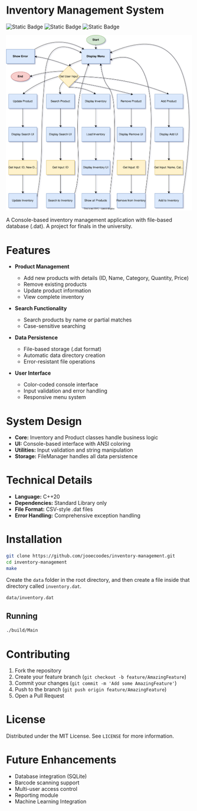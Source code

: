 # Inventory Management System

![Static Badge](https://img.shields.io/badge/build-20-blue?label=C%2B%2B)
![Static Badge](https://img.shields.io/badge/build-13.2.0-purple?label=g%2B%2B)
![Static Badge](https://img.shields.io/badge/build-3.82.90-brightgreen?label=Make)

![Flowchart](flow/flow.svg)

A Console-based inventory management application with file-based database (.dat). A project for finals in the university.
# Features
- **Product Management**
  - Add new products with details (ID, Name, Category, Quantity, Price)
  - Remove existing products
  - Update product information
  - View complete inventory

- **Search Functionality**
  - Search products by name or partial matches
  - Case-sensitive searching

- **Data Persistence**
  - File-based storage (.dat format)
  - Automatic data directory creation
  - Error-resistant file operations

- **User Interface**
  - Color-coded console interface
  - Input validation and error handling
  - Responsive menu system

# System Design
- **Core:** Inventory and Product classes handle business logic
- **UI:** Console-based interface with ANSI coloring
- **Utilities:** Input validation and string manipulation
- **Storage:** FileManager handles all data persistence
# Technical Details
- **Language:** C++20
- **Dependencies:** Standard Library only
- **File Format:** CSV-style .dat files
- **Error Handling:** Comprehensive exception handling

# Installation

```bash
git clone https://github.com/jooecoodes/inventory-management.git
cd inventory-management
make
```
Create the ```data``` folder in the root directory, and then create a file inside that directory called ```inventory.dat```.
```bash
data/inventory.dat
```
## Running
```bash
./build/Main
```
# Contributing
1. Fork the repository
2. Create your feature branch (```git checkout -b feature/AmazingFeature```)
3. Commit your changes (```git commit -m 'Add some AmazingFeature'```)
4. Push to the branch (```git push origin feature/AmazingFeature```)
5. Open a Pull Request
# License
Distributed under the MIT License. See ```LICENSE``` for more information.
# Future Enhancements
- Database integration (SQLite)
- Barcode scanning support
- Multi-user access control
- Reporting module
- Machine Learning Integration
